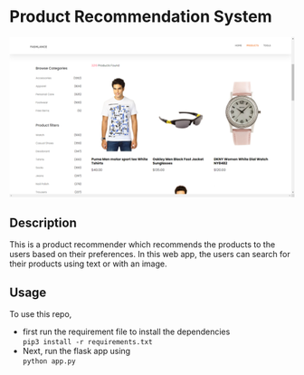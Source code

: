 # Product Recommendation System

![alt text](./fashlance/static/img/github-banner.png)

## Description

This is a product recommender which recommends the products to the users based on their preferences.
In this web app, the users can search for their products using text or with an image.

## Usage

To use this repo,

- first run the requirement file to install the dependencies  
  `pip3 install -r requirements.txt`
- Next, run the flask app using  
  `python app.py`

